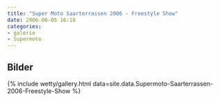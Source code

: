 ```yaml
---
title: "Super Moto Saarterrassen 2006 - Freestyle Show"
date: 2006-06-05 16:18
categories: 
- galerie
- Supermoto
---
```

## Bilder

{% include wetty/gallery.html data=site.data.Supermoto-Saarterrassen-2006-Freestyle-Show %}